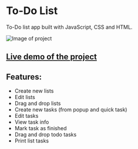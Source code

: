 # To-Do List
To-Do list app built with JavaScript, CSS and HTML.

![Image of project](todo.gif)

## [Live demo of the project](https://stefank-29.github.io/To-Do-List/)

## Features:
* Create new lists
* Edit lists
* Drag and drop lists
* Create new tasks (from popup and quick task)
* Edit tasks
* View task info 
* Mark task as finished
* Drag and drop todo tasks
* Print list tasks
